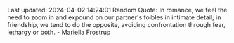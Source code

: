 Last updated: 2024-04-02 14:24:01
Random Quote: In romance, we feel the need to zoom in and expound on our partner's foibles in intimate detail; in friendship, we tend to do the opposite, avoiding confrontation through fear, lethargy or both. - Mariella Frostrup
